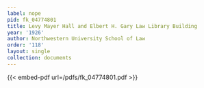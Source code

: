 ```yaml
---
label: nope
pid: fk_04774801
title: Levy Mayer Hall and Elbert H. Gary Law Library Building
year: '1926'
author: Northwestern University School of Law
order: '118'
layout: single
collection: documents
---
```



{{< embed-pdf url=/pdfs/fk_04774801.pdf >}}